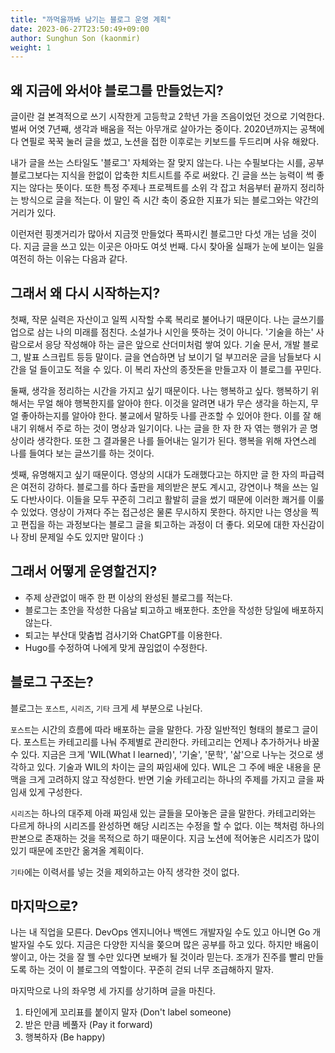 ```yaml
---
title: "까먹을까봐 남기는 블로그 운영 계획"
date: 2023-06-27T23:50:49+09:00
author: Sunghun Son (kaonmir)
weight: 1
---
```


## 왜 지금에 와서야 블로그를 만들었는지?

글이란 걸 본격적으로 쓰기 시작한게 고등학교 2학년 가을 즈음이었던 것으로 기억한다. 벌써 어엿 7년째, 생각과 배움을 적는 아무개로 살아가는 중이다. 2020년까지는 공책에다 연필로 꾹꾹 눌러 글을 썼고, 노션을 접한 이후로는 키보드를 두드리며 사유 해왔다.

내가 글을 쓰는 스타일도 '블로그' 자체와는 잘 맞지 않는다. 나는 수필보다는 시를, 공부 블로그보다는 지식을 한없이 압축한 치트시트를 주로 써왔다. 긴 글을 쓰는 능력이 썩 좋지는 않다는 뜻이다. 또한 특정 주제나 프로젝트를 소위 각 잡고 처음부터 끝까지 정리하는 방식으로 글을 적는다. 이 말인 즉 시간 축이 중요한 지표가 되는 블로그와는 약간의 거리가 있다.

이런저런 핑곗거리가 많아서 지금껏 만들었다 폭파시킨 블로그만 다섯 개는 넘을 것이다. 지금 글을 쓰고 있는 이곳은 아마도 여섯 번째. 다시 찾아올 실패가 눈에 보이는 일을 여전히 하는 이유는 다음과 같다.

## 그래서 왜 다시 시작하는지?

첫째, 작문 실력은 자산이고 일찍 시작할 수록 복리로 불어나기 때문이다. 나는 글쓰기를 업으로 삼는 나의 미래를 점친다. 소설가나 시인을 뜻하는 것이 아니다. '기술을 하는' 사람으로서 응당 작성해야 하는 글은 앞으로 산더미처럼 쌓여 있다. 기술 문서, 개발 블로그, 발표 스크립트 등등 말이다. 글을 연습하면 남 보이기 덜 부끄러운 글을 남들보다 시간을 덜 들이고도 적을 수 있다. 이 복리 자산의 종잣돈을 만들고자 이 블로그를 꾸민다.

둘째, 생각을 정리하는 시간을 가지고 싶기 때문이다. 나는 행복하고 싶다. 행복하기 위해서는 무얼 해야 행복한지를 알아야 한다. 이것을 알려면 내가 무슨 생각을 하는지, 무얼 좋아하는지를 알아야 한다. 불교에서 말하듯 나를 관조할 수 있어야 한다. 이를 잘 해내기 위해서 주로 하는 것이 명상과 일기이다. 나는 글을 한 자 한 자 엮는 행위가 곧 명상이라 생각한다. 또한 그 결과물은 나를 들어내는 일기가 된다. 행복을 위해 자연스레 나를 들여다 보는 글쓰기를 하는 것이다.

셋째, 유명해지고 싶기 때문이다. 영상의 시대가 도래했다고는 하지만 글 한 자의 파급력은 여전히 강하다. 블로그를 하다 출판을 제의받은 분도 계시고, 강연이나 책을 쓰는 일도 다반사이다. 이들을 모두 꾸준히 그리고 활발히 글을 썼기 때문에 이러한 쾌거를 이룰 수 있었다. 영상이 가져다 주는 접근성은 물론 무시하지 못한다. 하지만 나는 영상을 찍고 편집을 하는 과정보다는 블로그 글을 퇴고하는 과정이 더 좋다. 외모에 대한 자신감이나 장비 문제일 수도 있지만 말이다 :)

## 그래서 어떻게 운영할건지?

- 주제 상관없이 매주 한 편 이상의 완성된 블로그를 적는다.
- 블로그는 초안을 작성한 다음날 퇴고하고 배포한다. 초안을 작성한 당일에 배포하지 않는다.
- 퇴고는 부산대 맞춤법 검사기와 ChatGPT를 이용한다.
- Hugo를 수정하여 나에게 맞게 끊임없이 수정한다.

## 블로그 구조는?

블로그는 `포스트`, `시리즈`, `기타` 크게 세 부분으로 나뉜다.

`포스트`는 시간의 흐름에 따라 배포하는 글을 말한다. 가장 일반적인 형태의 블로그 글이다. 포스트는 카테고리를 나눠 주제별로 관리한다. 카테고리는 언제나 추가하거나 바꿀 수 있다. 지금은 크게 'WIL(What I learned)', '기술', '문학', '삶'으로 나누는 것으로 생각하고 있다. 기술과 WIL의 차이는 글의 짜임새에 있다. WIL은 그 주에 배운 내용을 문맥을 크게 고려하지 않고 작성한다. 반면 기술 카테고리는 하나의 주제를 가지고 글을 짜임새 있게 구성한다.

`시리즈`는 하나의 대주제 아래 짜임새 있는 글들을 모아놓은 글을 말한다. 카테고리와는 다르게 하나의 시리즈를 완성하면 해당 시리즈는 수정을 할 수 없다. 이는 책처럼 하나의 판본으로 존재하는 것을 목적으로 하기 때문이다. 지금 노션에 적어놓은 시리즈가 많이 있기 때문에 조만간 옮겨올 계획이다.

`기타`에는 이력서를 넣는 것을 제외하고는 아직 생각한 것이 없다.

## 마지막으로?

나는 내 직업을 모른다. DevOps 엔지니어나 백엔드 개발자일 수도 있고 아니면 Go 개발자일 수도 있다. 지금은 다양한 지식을 쫒으며 많은 공부를 하고 있다. 하지만 배움이 쌓이고, 아는 것을 잘 꿸 수만 있다면 보배가 될 것이라 믿는다. 조개가 진주를 빨리 만들도록 하는 것이 이 블로그의 역할이다. 꾸준히 걷되 너무 조급해하지 말자.

마지막으로 나의 좌우명 세 가지를 상기하며 글을 마친다.

1. 타인에게 꼬리표를 붙이지 말자 (Don't label someone)
2. 받은 만큼 베풀자 (Pay it forward)
3. 행복하자 (Be happy)
